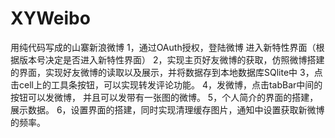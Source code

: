 # XYWeibo
用纯代码写成的山寨新浪微博
1，通过OAuth授权，登陆微博 进入新特性界面（根据版本号决定是否进入新特性界面）
2，实现主页好友微博的获取，仿照微博搭建的界面，实现好友微博的读取以及展示，并将数据存到本地数据库SQlite中
3，点击cell上的工具条按钮，可以实现转发评论功能。
4，发微博，点击tabBar中间的按钮可以发微博， 并且可以发带有一张图的微博。
5，个人简介的界面的搭建，展示数据。
6，设置界面的搭建，同时实现清理缓存图片，通知中设置获取新微博的频率。
